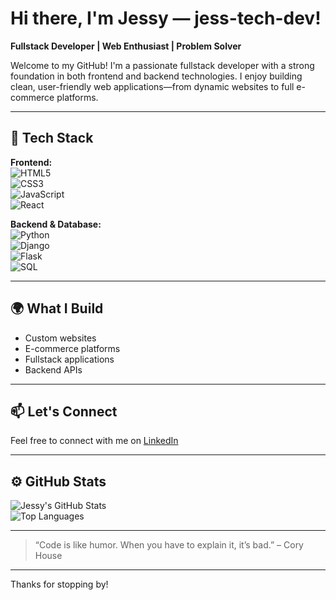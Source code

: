 # Hi there, I'm Jessy — jess-tech-dev!

**Fullstack Developer | Web Enthusiast | Problem Solver**

Welcome to my GitHub! I'm a passionate fullstack developer with a strong foundation in both frontend and backend technologies. I enjoy building clean, user-friendly web applications—from dynamic websites to full e-commerce platforms.

---

## 🚀 Tech Stack

**Frontend:**  
![HTML5](https://img.shields.io/badge/-HTML5-E34F26?style=flat&logo=html5&logoColor=fff)  
![CSS3](https://img.shields.io/badge/-CSS3-1572B6?style=flat&logo=css3&logoColor=fff)  
![JavaScript](https://img.shields.io/badge/-JavaScript-F7DF1E?style=flat&logo=javascript&logoColor=000)  
![React](https://img.shields.io/badge/-React-61DAFB?style=flat&logo=react&logoColor=000)

**Backend & Database:**  
![Python](https://img.shields.io/badge/-Python-3776AB?style=flat&logo=python&logoColor=fff)  
![Django](https://img.shields.io/badge/-Django-092E20?style=flat&logo=django&logoColor=fff)  
![Flask](https://img.shields.io/badge/-Flask-000000?style=flat&logo=flask&logoColor=fff)  
![SQL](https://img.shields.io/badge/-SQL-4479A1?style=flat&logo=mysql&logoColor=fff)

---

## 🌍 What I Build

- Custom websites  
- E-commerce platforms  
- Fullstack applications  
- Backend APIs

---

## 📫 Let's Connect

Feel free to connect with me on [LinkedIn](https://www.linkedin.com/in/jessy-kalanga-441255360?utm_source=share&utm_campaign=share_via&utm_content=profile&utm_medium=android_app)

---

## ⚙️ GitHub Stats

![Jessy's GitHub Stats](https://github-readme-stats.vercel.app/api?username=jess-tech-dev&show_icons=true&theme=radical)  
![Top Languages](https://github-readme-stats.vercel.app/api/top-langs/?username=jess-tech-dev&layout=compact&theme=radical)

---

> “Code is like humor. When you have to explain it, it’s bad.” – Cory House

---

Thanks for stopping by!
<!---
jess-tech-dev/jess-tech-dev is a ✨ special ✨ repository because its `README.md` (this file) appears on your GitHub profile.
You can click the Preview link to take a look at your changes.
--->
